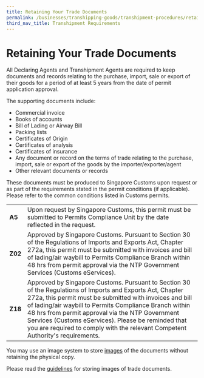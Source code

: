 ```yaml
---
title: Retaining Your Trade Documents
permalink: /businesses/transhipping-goods/transhipment-procedures/retaining-trade-documents
third_nav_title: Transhipment Requirements 
---
```


# Retaining Your Trade Documents

All Declaring Agents and Transhipment Agents are required to keep documents and records relating to the purchase, import, sale or export of their goods for a period of at least 5 years from the date of permit application approval.

The supporting documents include:

-   Commercial invoice
-   Books of accounts
-   Bill of Lading or Airway Bill
-   Packing lists
-   Certificates of Origin
-   Certificates of analysis
-   Certificates of insurance
-   Any document or record on the terms of trade relating to the purchase, import, sale or export of the goods by the importer/exporter/agent
-   Other relevant documents or records

These documents must be produced to Singapore Customs upon request or as part of the requirements stated in the permit conditions (if applicable). Please refer to the common conditions listed in Customs permits.

|  |  | 
|--|--|
| **A5** | Upon request by Singapore Customs, this permit must be submitted to Permits Compliance Unit by the date reflected in the request. | 
| **Z02** | Approved by Singapore Customs. Pursuant to Section 30 of the Regulations of Imports and Exports Act, Chapter 272a, this permit must be submitted with invoices and bill of lading/air waybill to Permits Compliance Branch within 48 hrs from permit approval via the NTP Government Services (Customs eServices). | 
| **Z18** | Approved by Singapore Customs. Pursuant to Section 30 of the Regulations of Imports and Exports Act, Chapter 272a, this permit must be submitted with invoices and bill of lading/air waybill to Permits Compliance Branch within 48 hrs from permit approval via the NTP Government Services (Customs eServices). Please be reminded that you are required to comply with the relevant Competent Authority's requirements. |

You may use an image system to store [images](/documents/businesses/Customs-guide-on-keeping-and-maintaining-records-in-image-system.pdf) of the documents without retaining the physical copy.

Please read the  [guidelines](/news-and-media/notices/46_Notice_05_2015_Ver1.pdf)  for storing images of trade documents.
